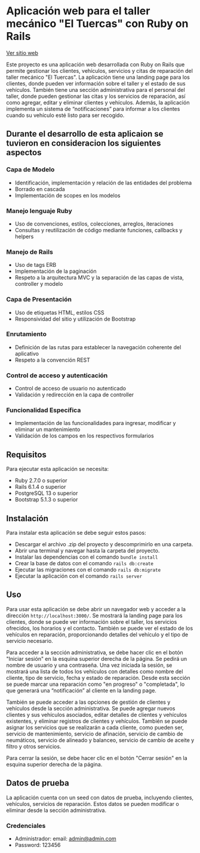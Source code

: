 # Aplicación web para el taller mecánico "El Tuercas" con Ruby on Rails

[Ver sitio web](https://tallermecanico.onrender.com/)

Este proyecto es una aplicación web desarrollada con Ruby on Rails que permite gestionar los clientes, vehículos, servicios y citas de reparación del taller mecánico "El Tuercas". La aplicación tiene una landing page para los clientes, donde pueden ver información sobre el taller y el estado de sus vehículos. También tiene una sección administrativa para el personal del taller, donde pueden gestionar las citas y los servicios de reparación, así como agregar, editar y eliminar clientes y vehículos. Además, la aplicación implementa un sistema de “notificaciones” para informar a los clientes cuando su vehículo esté listo para ser recogido.

## Durante el desarrollo de esta aplicaion se tuvieron en consideracion los siguientes aspectos

### Capa de Modelo

- Identificación, implementación y relación de las entidades del problema
- Borrado en cascada
- Implementación de scopes en los modelos

### Manejo lenguaje Ruby

- Uso de convenciones, estilos, colecciones, arreglos, iteraciones
- Consultas y reutilización de código mediante funciones, callbacks y helpers

### Manejo de Rails

- Uso de tags ERB
- Implementación de la paginación
- Respeto a la arquitectura MVC y la separación de las capas de vista, controller y modelo

### Capa de Presentación

- Uso de etiquetas HTML, estilos CSS
- Responsividad del sitio y utilización de Bootstrap

### Enrutamiento

- Definición de las rutas para establecer la navegación coherente del aplicativo
- Respeto a la convención REST

### Control de acceso y autenticación

- Control de acceso de usuario no autenticado
- Validación y redirección en la capa de controller

### Funcionalidad Específica

- Implementación de las funcionalidades para ingresar, modificar y eliminar un mantenimiento
- Validación de los campos en los respectivos formularios

## Requisitos

Para ejecutar esta aplicación se necesita:

- Ruby 2.7.0 o superior
- Rails 6.1.4 o superior
- PostgreSQL 13 o superior
- Bootstrap 5.1.3 o superior

## Instalación

Para instalar esta aplicación se debe seguir estos pasos:

- Descargar el archivo .zip del proyecto y descomprimirlo en una carpeta.
- Abrir una terminal y navegar hasta la carpeta del proyecto.
- Instalar las dependencias con el comando `bundle install`
- Crear la base de datos con el comando `rails db:create`
- Ejecutar las migraciones con el comando `rails db:migrate`
- Ejecutar la aplicación con el comando `rails server`

## Uso

Para usar esta aplicación se debe abrir un navegador web y acceder a la dirección `http://localhost:3000/`. Se mostrará la landing page para los clientes, donde se puede ver información sobre el taller, los servicios ofrecidos, los horarios y el contacto. También se puede ver el estado de los vehículos en reparación, proporcionando detalles del vehículo y el tipo de servicio necesario.

Para acceder a la sección administrativa, se debe hacer clic en el botón "Iniciar sesión" en la esquina superior derecha de la página. Se pedirá un nombre de usuario y una contraseña. Una vez iniciada la sesión, se mostrará una lista de todos los vehículos con detalles como nombre del cliente, tipo de servicio, fecha y estado de reparación. Desde esta sección se puede marcar una reparación como "en progreso" o "completada", lo que generará una “notificación” al cliente en la landing page.

También se puede acceder a las opciones de gestión de clientes y vehículos desde la sección administrativa. Se puede agregar nuevos clientes y sus vehículos asociados, editar detalles de clientes y vehículos existentes, y eliminar registros de clientes y vehículos. También se puede asignar los servicios que se realizarán a cada cliente, como pueden ser, servicio de mantenimiento, servicio de afinación, servicio de cambio de neumáticos, servicio de alineado y balanceo, servicio de cambio de aceite y filtro y otros servicios.

Para cerrar la sesión, se debe hacer clic en el botón "Cerrar sesión" en la esquina superior derecha de la página.

## Datos de prueba

La aplicación cuenta con un seed con datos de prueba, incluyendo clientes, vehículos, servicios de reparación. Estos datos se pueden modificar o eliminar desde la sección administrativa.

### Credenciales

- Administrador: email: admin@admin.com
- Password: 123456
